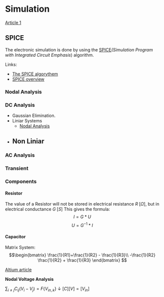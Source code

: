 # Simulation
[Article 1](https://electronics.stackexchange.com/questions/91416/how-do-circuit-simulators-actually-work)


## SPICE
The electronic simulation is done by using the [SPICE](https://en.wikipedia.org/wiki/SPICE)*(Simulation Program with Integrated Circuit Emphasis*) algorithm.

Links:
- [The SPICE algorythem](http://www.ecircuitcenter.com/SpiceTopics/Overview/Overview.htm)
- [SPICE overview](https://www.seas.upenn.edu/~jan/spice/spice.overview.html)
### Nodal Analysis


### DC Analysis
- Gaussian Elimination.
-  Liniar Systems
	- [Nodal Analysis](http://www.ecircuitcenter.com/SpiceTopics/Nodal%20Analysis/Nodal%20Analysis.htm)
-  Non Liniar
	- 
### AC Analysis
### Transient


### Components
#### Resistor
The value of a Resistor will not be stored in electrical resistance $R\;[\Omega]$, but in
electrical conductance $G\;[S]$
This gives the formula:
$$I = G * U$$$$U = G^{-1}* I$$
#### Capacitor


Matrix System:
$$\begin{bmatrix}
\frac{1}{R1}+\frac{1}{R2} - \frac{1}{R3}\\
-\frac{1}{R2} \frac{1}{R2} + \frac{1}{R3} 
\end{bmatrix}
$$

[Altium article](https://resources.altium.com/de/p/what-spice-simulation-electronics-design)

**Nodal Voltage Analysis**

$\sum_{i\neq j} C_{ij}(V_{i} - V_{j}) = F\{V_{in,\, k}\}$
$\downarrow$
$[C] [V] = [V_{in}]$
